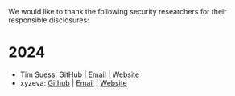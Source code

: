 We would like to thank the following security researchers for their responsible disclosures:


# 2024

- Tim Suess: [GitHub](https://github.com/blackfortresslabs) | [Email](tim@blackfortresslabs.com) | [Website](blackfortresslabs.com)
- xyzeva: [Github](https://github.com/xyzeva) | [Email](mailto:xyzeva@riseup.net) | [Website](https://kibty.town/)
